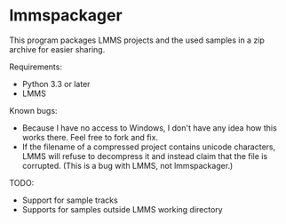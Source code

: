 lmmspackager
============

This program packages LMMS projects and the used samples in a zip archive
for easier sharing.

Requirements:
* Python 3.3 or later
* LMMS

Known bugs:
* Because I have no access to Windows, I don't have any idea how this works
  there. Feel free to fork and fix.
* If the filename of a compressed project contains unicode characters, LMMS
  will refuse to decompress it and instead claim that the file is corrupted.
  (This is a bug with LMMS, not lmmspackager.)

TODO:
* Support for sample tracks
* Supports for samples outside LMMS working directory
